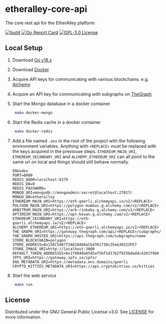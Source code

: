 # etheralley-core-api

The core rest api for the EtherAlley platform

[![build](https://github.com/EtherAlley/etheralley-core-api/actions/workflows/build.yml/badge.svg)](https://github.com/EtherAlley/etheralley-core-api/actions/workflows/build.yml)
[![Go Report Card](https://goreportcard.com/badge/github.com/etheralley/etheralley-core-api)](https://goreportcard.com/report/github.com/etheralley/etheralley-core-api)
[![GPL-3.0 License](https://img.shields.io/github/license/EtherAlley/etheralley-core-api.svg)](https://github.com/EtherAlley/etheralley-core-api/blob/main/LICENSE)

## Local Setup

1. Download [Go v18.x](https://go.dev/dl/)

2. Download [Docker](https://www.docker.com/products/docker-desktop/)

3. Acquire API keys for communicating with various blockchains. e.g. [Alchemy](https://www.alchemy.com/)

4. Acquire an API key for communicating with subgraphs on [TheGraph](https://thegraph.com/en/)

5. Start the Mongo database in a docker container
   ```sh
    make docker-mongo
   ```
6. Start the Redis cache in a docker container
   ```sh
    make docker-redis
   ```
7. Add a file named `.env` in the root of the project with the following environment variables. Anything with `<REPLACE>` must be replaced with the keys acquired in the previouse steps. `ETHEREUM_MAIN_URI`, `ETHEREUM_SECONDARY_URI` and `ALCHEMY_ETHEREUM_URI` can all point to the same uri on local and things should still behave normally.

   ```
   ENV=dev
   PORT=8080
   REDIS_ADDR=localhost:6379
   REDIS_DB=0
   REDIS_PASSWORD=
   MONGO_URI=mongodb://mongoadmin:secret@localhost:27017/
   MONGO_DB=etheralley
   ETHEREUM_MAIN_URI=https://eth-goerli.alchemyapi.io/v2/<REPLACE>
   POLYGON_MAIN_URI=https://polygon-mumbai.g.alchemy.com/v2/<REPLACE>
   ARBITRUM_MAIN_URI=https://arb-rinkeby.g.alchemy.com/v2/<REPLACE>
   OPTIMISM_MAIN_URI=https://opt-kovan.g.alchemy.com/v2/<REPLACE>
   ETHEREUM_SECONDARY_URI=https://eth-goerli.alchemyapi.io/v2/<REPLACE>
   ALCHEMY_ETHEREUM_URI=https://eth-goerli.alchemyapi.io/v2/<REPLACE>
   THE_GRAPH_URI=https://gateway.thegraph.com/api/<REPLACE>/subgraphs/id
   THE_GRAPH_HOSTED_URI=https://api.thegraph.com/subgraphs/name
   STORE_BLOCKCHAIN=polygon
   STORE_ADDRESS=0x15EC5d87f2A810466aCbd761f38c35ae36523FE7
   STORE_IMAGE_URI=http://localhost:3000
   DEFAULT_TOKEN_ADDRESSES=0x1f9840a85d5af5bf1d1762f925bdaddc4201f984
   IPFS_URI=https://gateway.ipfs.io/ipfs/
   ENS_METADATA_URI=https://metadata.ens.domains/goerli
   CRYPTO_KITTIES_METADATA_URI=https://api.cryptokitties.co/kitties
   ```

8. Start the web service
   ```sh
    make run
   ```

## License

Distributed under the GNU General Public License v3.0. See [LICENSE](https://github.com/EtherAlley/etheralley-web-interface/blob/main/LICENSE) for more information.
